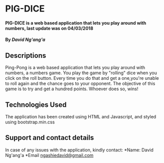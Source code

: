 # PIG-DICE

#### PIG-DICE is a web based application that lets you play around with numbers, last update was on 04/03/2018
#### By *David Ng'ang'a*
## Descriptions
Ping-Pong is a web based application that lets you play around with numbers, a numbers game. You play the game by "rolling" dice when you click on the roll button. Every time you do that and get a one,you're unable to roll again and the chance goes to your opponent. The objective of this game is to try and get a hundred points. Whoever does so, wins!

## Technologies Used
The application has been created using HTML and Javascript, and styled using bootstrap.min.css

## Support and contact details
In case of any issues with the application, kindly contact:
*Name: David Ng'ang'a
*Email ngashiedavid@gmail.com
